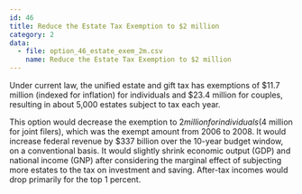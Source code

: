 ```yaml
---
id: 46
title: Reduce the Estate Tax Exemption to $2 million
category: 2
data:
  - file: option_46_estate_exem_2m.csv
    name: Reduce the Estate Tax Exemption to $2 million
---
```


Under current law, the unified estate and gift tax has exemptions of $11.7 million (indexed for inflation) for individuals and $23.4 million for couples, resulting in about 5,000 estates subject to tax each year.

This option would decrease the exemption to $2 million for individuals ($4 million for joint filers), which was the exempt amount from 2006 to 2008. It would increase federal revenue by $337 billion over the 10-year budget window, on a conventional basis. It would slightly shrink economic output (GDP) and national income (GNP) after considering the marginal effect of subjecting more estates to the tax on investment and saving. After-tax incomes would drop primarily for the top 1 percent.